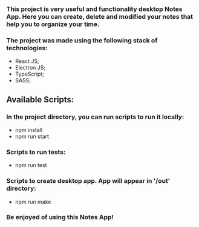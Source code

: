 ### This project is very useful and functionality desktop Notes App. Here you can create, delete and modified your notes that help you to organize your time.

### The project was made using the following stack of technologies:
- React JS;
- Electron JS;
- TypeScript;
- SASS;

## Available Scripts:
### In the project directory, you can run scripts to run it locally:
- npm install
- npm run start
### Scripts to run tests:
- npm run test
### Scripts to create desktop app. App will appear in '/out' directory:
- npm run make

### Be enjoyed of using this Notes App!
